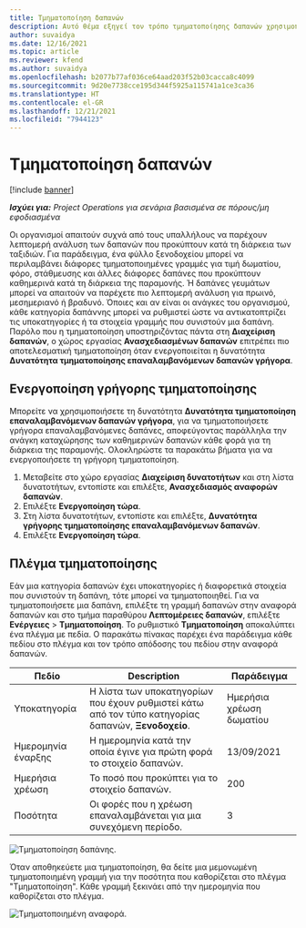 ```yaml
---
title: Τμηματοποίηση δαπανών
description: Αυτό θέμα εξηγεί τον τρόπο τμηματοποίησης δαπανών χρησιμοποιώντας τον ανασχεδιασμένο χώρο εργασίας δαπανών.
author: suvaidya
ms.date: 12/16/2021
ms.topic: article
ms.reviewer: kfend
ms.author: suvaidya
ms.openlocfilehash: b2077b77af036ce64aad203f52b03cacca8c4099
ms.sourcegitcommit: 9d20e7738cce195d344f5925a115741a1ce3ca36
ms.translationtype: HT
ms.contentlocale: el-GR
ms.lasthandoff: 12/21/2021
ms.locfileid: "7944123"
---
```

# <a name="expense-itemization"></a>Τμηματοποίηση δαπανών

[!include [banner](../includes/banner.md)]

_**Ισχύει για:** Project Operations για σενάρια βασισμένα σε πόρους/μη εφοδιασμένα_

Οι οργανισμοί απαιτούν συχνά από τους υπαλλήλους να παρέχουν λεπτομερή ανάλυση των δαπανών που προκύπτουν κατά τη διάρκεια των ταξιδιών. Για παράδειγμα, ένα φύλλο ξενοδοχείου μπορεί να περιλαμβάνει διάφορες τμηματοποιημένες γραμμές για τιμή δωματίου, φόρο, στάθμευσης και άλλες διάφορες δαπάνες που προκύπτουν καθημερινά κατά τη διάρκεια της παραμονής. Ή δαπάνες γευμάτων μπορεί να απαιτούν να παρέχετε πιο λεπτομερή ανάλυση για πρωινό, μεσημεριανό ή βραδυνό. Όποιες και αν είναι οι ανάγκες του οργανισμού, κάθε κατηγορία δαπάννης μπορεί να ρυθμιστεί ώστε να αντικατοπτρίζει τις υποκατηγορίες ή τα στοιχεία γραμμής που συνιστούν μια δαπάνη. Παρόλο που η τμηματοποίηση υποστηριζόντας πάντα στη **Διαχείριση δαπανών**, ο χώρος εργασίας **Ανασχεδιασμένων δαπανών** επιτρέπει πιο αποτελεσματική τμηματοποίηση όταν ενεργοποιείται η δυνατότητα **Δυνατότητα τμηματοποίησης επαναλαμβανόμενων δαπανών γρήγορα**.  

## <a name="enable-quick-itemization"></a>Ενεργοποίηση γρήγορης τμηματοποίησης 

Μπορείτε να χρησιμοποιήσετε τη δυνατότητα **Δυνατότητα τμηματοποίηση επαναλαμβανόμενων δαπανών γρήγορα**, για να τμηματοποιήσετε γρήγορα επαναλαμβανόμενες δαπάνες, αποφεύγοντας παράλληλα την ανάγκη καταχώρησης των καθημερινών δαπανών κάθε φορά για τη διάρκεια της παραμονής. Ολοκληρώστε τα παρακάτω βήματα για να ενεργοποιήσετε τη γρήγορη τμηματοποίηση.

1. Μεταβείτε στο χώρο εργασίας **Διαχείριση δυνατοτήτων** και στη λίστα δυνατοτήτων, εντοπίστε και επιλέξτε, **Ανασχεδιασμός αναφορών δαπανών**. 
2. Επιλέξτε **Ενεργοποίηση τώρα**. 
3. Στη λίστα δυνατοτήτων, εντοπίστε και επιλέξτε, **Δυνατότητα γρήγορης τμηματοποίησης επαναλαμβανόμενων δαπανών**.
4. Επιλέξτε **Ενεργοποίηση τώρα**. 

## <a name="itemization-grid"></a>Πλέγμα τμηματοποίησης 

Εάν μια κατηγορία δαπανών έχει υποκατηγορίες ή διαφορετικά στοιχεία που συνιστούν τη δαπάνη, τότε μπορεί να τμηματοποιηθεί. Για να τμηματοποιήσετε μια δαπάνη, επιλέξτε τη γραμμή δαπανών στην αναφορά δαπανών και στο τμήμα παραθύρου **Λεπτομέρειες δαπανών**, επιλέξτε **Ενέργειες** > **Τμηματοποίηση**. Το ρυθμιστικό **Τμηματοποίηση** αποκαλύπτει ένα πλέγμα με πεδία. Ο παρακάτω πίνακας παρέχει ένα παράδειγμα κάθε πεδίου στο πλέγμα και τον τρόπο απόδοσης του πεδίου στην αναφορά δαπανών. 

|     Πεδίο          |     Description                                                                                  |     Παράδειγμα              |
|--------------------|--------------------------------------------------------------------------------------------------|--------------------------|
|     Υποκατηγορία    |     Η λίστα των υποκατηγορίων που έχουν ρυθμιστεί κάτω από τον τύπο κατηγορίας δαπανών, **Ξενοδοχείο**.             |     Ημερήσια χρέωση δωματίου      |
|     Ημερομηνία έναρξης     |     Η ημερομηνία κατά την οποία έγινε για πρώτη φορά το στοιχείο δαπανών.                                           |     13/09/2021           |
|     Ημερήσια χρέωση     |     Το ποσό που προκύπτει για το στοιχείο δαπανών.                                                    |     200                  |
|     Ποσότητα       |     Οι φορές που η χρέωση επαναλαμβάνεται για μια συνεχόμενη περίοδο.                       |     3                    |

![Τμηματοποίηση δαπάνης.](media/Itemization%20screen%201.png)

Όταν αποθηκεύετε μια τμηματοποίηση, θα δείτε μια μεμονωμένη τμηματοποιημένη γραμμή για την ποσότητα που καθορίζεται στο πλέγμα "Τμηματοποίηση". Κάθε γραμμή ξεκινάει από την ημερομηνία που καθορίζεται στο πλέγμα.

![Τμηματοποιημένη αναφορά.](media/Itemization%20screen%202.png)

